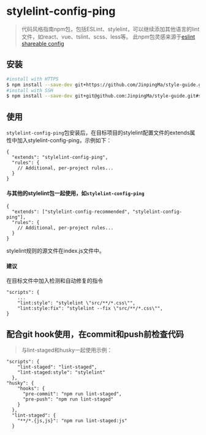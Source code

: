 # stylelint-config-ping
> 代码风格指南npm包，包括ESLint、stylelint，可以继续添加其他语言的lint文件，如react、vue、tslint、scss、less等。
此npm包灵感来源于[eslint shareable config](http://eslint.org/docs/developer-guide/shareable-configs.html)

## 安装

```sh
#install with HTTPS
$ npm install --save-dev git+https://github.com/JinpingMa/style-guide.git#stylelint
#install with SSH
$ npm install --save-dev git+git@github.com:JinpingMa/style-guide.git#stylelint

```

## 使用

`stylelint-config-ping`包安装后，在目标项目的stylelint配置文件的extends属性中加入stylelint-config-ping，示例如下：

```
{
  "extends": "stylelint-config-ping",
  "rules": {
    // Additional, per-project rules...
  }
}
```

#### 与其他的stylelint包一起使用，如`stylelint-config-ping`

```
{
  "extends": ["stylelint-config-recommended", "stylelint-config-ping"],
  "rules": {
    // Additional, per-project rules...
  }
}
```
stylelint规则的源文件在index.js文件中。

#### 建议

在目标文件中加入检测和自动修复的指令
```
"scripts": {
    ...
    "lint:style": "stylelint \"src/**/*.css\"",
    "lint:style:fix": "stylelint --fix \"src/**/*.css\"",
}
```

## 配合git hook使用，在commit和push前检查代码
> 与lint-staged和husky一起使用示例：
```
"scripts": {
    "lint-staged": "lint-staged",
    "lint-staged:style": "stylelint"
  },
"husky": {
    "hooks": {
      "pre-commit": "npm run lint-staged",
      "pre-push": "npm run lint-staged"
    }
  },
  "lint-staged": {
    "**/*.{js,js}": "npm run lint-staged:js"
  }
```
